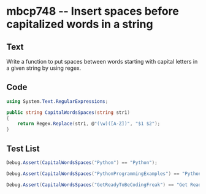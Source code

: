 # mbcp748 -- Insert spaces before capitalized words in a string

## Text

Write a function to put spaces between words starting with capital letters in a given string by using regex.

## Code

```csharp
using System.Text.RegularExpressions;

public string CapitalWordsSpaces(string str1)
{
    return Regex.Replace(str1, @"(\w)([A-Z])", "$1 $2");
}
```

## Test List

```csharp
Debug.Assert(CapitalWordsSpaces("Python") == "Python");
```

```csharp
Debug.Assert(CapitalWordsSpaces("PythonProgrammingExamples") == "Python Programming Examples");
```

```csharp
Debug.Assert(CapitalWordsSpaces("GetReadyToBeCodingFreak") == "Get Ready To Be Coding Freak");
```
